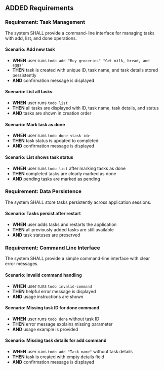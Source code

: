 ## ADDED Requirements

### Requirement: Task Management
The system SHALL provide a command-line interface for managing tasks with add, list, and done operations.

#### Scenario: Add new task
- **WHEN** user runs `todo add "Buy groceries" "Get milk, bread, and eggs"`
- **THEN** task is created with unique ID, task name, and task details stored persistently
- **AND** confirmation message is displayed

#### Scenario: List all tasks
- **WHEN** user runs `todo list`
- **THEN** all tasks are displayed with ID, task name, task details, and status
- **AND** tasks are shown in creation order

#### Scenario: Mark task as done
- **WHEN** user runs `todo done <task-id>`
- **THEN** task status is updated to completed
- **AND** confirmation message is displayed

#### Scenario: List shows task status
- **WHEN** user runs `todo list` after marking tasks as done
- **THEN** completed tasks are clearly marked as done
- **AND** pending tasks are marked as pending

### Requirement: Data Persistence
The system SHALL store tasks persistently across application sessions.

#### Scenario: Tasks persist after restart
- **WHEN** user adds tasks and restarts the application
- **THEN** all previously added tasks are still available
- **AND** task statuses are preserved

### Requirement: Command Line Interface
The system SHALL provide a simple command-line interface with clear error messages.

#### Scenario: Invalid command handling
- **WHEN** user runs `todo invalid-command`
- **THEN** helpful error message is displayed
- **AND** usage instructions are shown

#### Scenario: Missing task ID for done command
- **WHEN** user runs `todo done` without task ID
- **THEN** error message explains missing parameter
- **AND** usage example is provided

#### Scenario: Missing task details for add command
- **WHEN** user runs `todo add "Task name"` without task details
- **THEN** task is created with empty details field
- **AND** confirmation message is displayed
